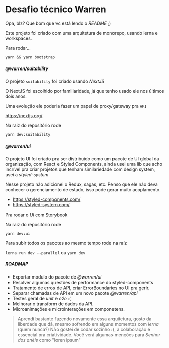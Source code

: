 # Desafio técnico Warren

Opa, blz? Que bom que vc está lendo o _README_ ;)

Este projeto foi criado com uma arquitetura de monorepo, usando lerna e workspaces.

Para rodar...

`yarn && yarn bootstrap`

##### @warren/suitability

O projeto `suitability` foi criado usando _NextJS_

O NextJS foi escolhido por familiaridade, já que tenho usado ele nos últimos dois anos.

Uma evolução ele poderia fazer um papel de proxy/gateway pra `API`

https://nextjs.org/

Na raiz do repositório rode

```
yarn dev:suitability
```

##### @warren/ui

O projeto UI foi criado pra ser distribuido como um pacote de UI global da organização, com React e Styled Components, ainda usei uma lib que acho incrível pra criar projetos que tenham similariedade com design system, usei a _styled-system_

Nesse projeto não adicionei o Redux, sagas, etc. Penso que ele não deva conhecer o gerenciamento de estado, isso pode gerar muito acoplamento.

- https://styled-components.com/
- https://styled-system.com/

Pra rodar o _UI_ com Storybook

Na raiz do repositório rode

```
yarn dev:ui
```

Para subir todos os pacotes ao mesmo tempo rode na raíz

`lerna run dev --parallel` ou `yarn dev`

##### ROADMAP

- Exportar módulo do pacote de _@warren/ui_
- Resolver algumas questões de performance do styled-components
- Tratamento de erros de API, criar ErrorBoundaries no UI pra gerir.
- Separar chamadas de API em um novo pacote _@warren/api_
- Testes geral de _unit_ e _e2e_ :(
- Melhorar o transform de dados da API.
- Microanimações e microinterações em componetens.

> Aprendi bastante fazendo novamente essa arquitetura, gosto da liberdade que dá, mesmo sofrendo em alguns momentos com _lerna_ (quem nunca?)
> Não gostei de codar sozinho :(, a colaboração é essencial pra criatividade.
> Você verá algumas menções para _Senhor dos anéis_ como "loren ipsum"

